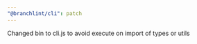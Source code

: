 ```yaml
---
"@branchlint/cli": patch
---
```


Changed bin to cli.js to avoid execute on import of types or utils
